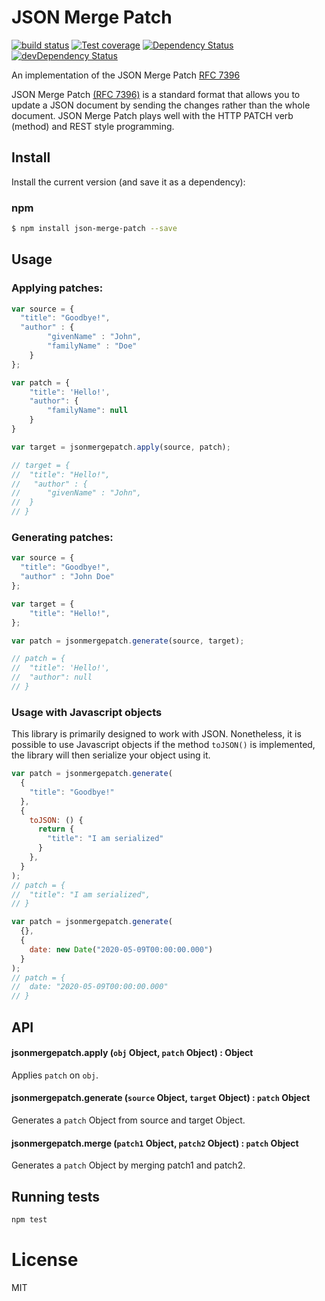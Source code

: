JSON Merge Patch
===============

[![build status][travis-image]][travis-url]
[![Test coverage][coveralls-image]][coveralls-url]
[![Dependency Status][dep-image]][dep-url]
[![devDependency Status][devDep-image]][devDep-url]

An implementation of the JSON Merge Patch [RFC 7396](http://tools.ietf.org/html/rfc7396)

JSON Merge Patch [(RFC 7396)](http://tools.ietf.org/html/rfc7396) is a standard format that
allows you to update a JSON document by sending the changes rather than the whole document.
JSON Merge Patch plays well with the HTTP PATCH verb (method) and REST style programming.


## Install

Install the current version (and save it as a dependency):

### npm

```sh
$ npm install json-merge-patch --save
```


## Usage

### Applying patches:
```js
var source = {
  "title": "Goodbye!",
  "author" : {
		"givenName" : "John",
		"familyName" : "Doe"
	}
};

var patch = {
	"title": 'Hello!',
	"author": {
		"familyName": null
	}
}

var target = jsonmergepatch.apply(source, patch);

// target = {
// 	"title": "Hello!",
//   "author" : {
// 		"givenName" : "John",
// 	}
// }
```

### Generating patches:
```js
var source = {
  "title": "Goodbye!",
  "author" : "John Doe"
};

var target = {
	"title": "Hello!",
};

var patch = jsonmergepatch.generate(source, target);

// patch = {
// 	"title": 'Hello!',
// 	"author": null
// }
```


### Usage with Javascript objects

This library is primarily designed to work with JSON.
Nonetheless, it is possible to use Javascript objects if the method `toJSON()` is implemented, the library will then serialize your object using it.
```js
var patch = jsonmergepatch.generate(
  {
    "title": "Goodbye!"
  },
  {
    toJSON: () {
      return {
        "title": "I am serialized"
      }
    },
  }
);
// patch = {
// 	"title": "I am serialized",
// }
```

```js
var patch = jsonmergepatch.generate(
  {},
  {
    date: new Date("2020-05-09T00:00:00.000")
  }
);
// patch = {
// 	date: "2020-05-09T00:00:00.000"
// }
```

## API

#### jsonmergepatch.apply (`obj` Object, `patch` Object) : Object

Applies `patch` on `obj`.

#### jsonmergepatch.generate (`source` Object, `target` Object) : `patch` Object

Generates a `patch` Object from source and target Object.


#### jsonmergepatch.merge (`patch1` Object, `patch2` Object) : `patch` Object

Generates a `patch` Object by merging patch1 and patch2.


## Running tests

```sh
npm test
```

# License

  MIT

[travis-image]: https://img.shields.io/travis/pierreinglebert/json-merge-patch/master.svg?style=flat-square
[travis-url]: https://travis-ci.org/pierreinglebert/json-merge-patch
[coveralls-image]: https://img.shields.io/coveralls/pierreinglebert/json-merge-patch/master.svg?style=flat-square
[coveralls-url]: https://coveralls.io/r/pierreinglebert/json-merge-patch?branch=master
[dep-image]: https://img.shields.io/david/pierreinglebert/json-merge-patch.svg
[dep-url]: https://david-dm.org/pierreinglebert/json-merge-patch
[devDep-image]: https://img.shields.io/david/dev/pierreinglebert/json-merge-patch.svg
[devDep-url]: https://david-dm.org/pierreinglebert/json-merge-patch#info=devDependencies
